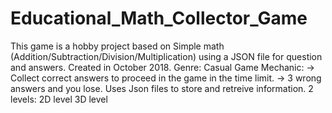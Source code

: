 # Educational_Math_Collector_Game
This game is a hobby project based on Simple math (Addition/Subtraction/Division/Multiplication) using a JSON file for question and answers.
Created in October 2018.
Genre:
Casual
Game Mechanic:
-> Collect correct answers to proceed in the game in the time limit.
-> 3 wrong answers and you lose.
Uses Json files to store and retreive information.
2 levels:
2D level
3D level


